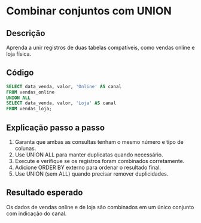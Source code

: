 # Combinar conjuntos com UNION

## Descrição
Aprenda a unir registros de duas tabelas compatíveis, como vendas online e loja física.

## Código
```sql
SELECT data_venda, valor, 'Online' AS canal
FROM vendas_online
UNION ALL
SELECT data_venda, valor, 'Loja' AS canal
FROM vendas_loja;
```

## Explicação passo a passo
1. Garanta que ambas as consultas tenham o mesmo número e tipo de colunas.
2. Use UNION ALL para manter duplicatas quando necessário.
3. Execute e verifique se os registros foram combinados corretamente.
4. Adicione ORDER BY externo para ordenar o resultado final.
5. Use UNION (sem ALL) quando precisar remover duplicidades.

## Resultado esperado
Os dados de vendas online e de loja são combinados em um único conjunto com indicação do canal.

